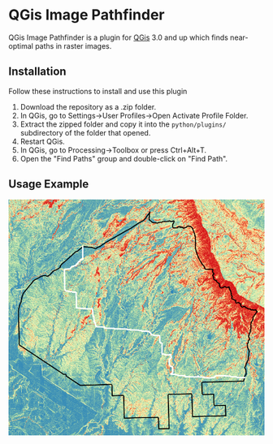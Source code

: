 # QGis Image Pathfinder
QGis Image Pathfinder is a plugin for [QGis](https://www.qgis.org/en/site/) 3.0 and up which finds near-optimal paths in raster images.
## Installation
Follow these instructions to install and use this plugin
1. Download the repository as a .zip folder.
2. In QGis, go to Settings→User Profiles→Open Activate Profile Folder.
3. Extract the zipped folder and copy it into the `python/plugins/` subdirectory of the folder that opened.
4. Restart QGis.
5. In QGis, go to Processing→Toolbox or press Ctrl+Alt+T.
6. Open the "Find Paths" group and double-click on "Find Path".
## Usage Example
![Image showing a slope map with a white route plotted across it](readme_example.png)
